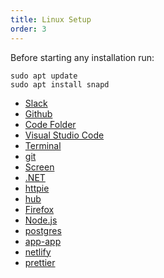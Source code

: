 ```yaml
---
title: Linux Setup
order: 3
---
```


Before starting any installation run:

```shell
sudo apt update
sudo apt install snapd
```

- [Slack](lesson://setup-linux/slack)
- [Github](lesson://setup-linux/github)
- [Code Folder](lesson://setup-linux/code-folder)
- [Visual Studio Code](lesson://setup-linux/vs-code)
- [Terminal](lesson://setup-linux/terminal)
- [git](lesson://setup-linux/git)
- [Screen](lesson://setup-linux/screen)
- [.NET](lesson://setup-linux/dotnet)
- [httpie](lesson://setup-linux/httpie)
- [hub](lesson://setup-linux/hub)
- [Firefox](lesson://setup-linux/firefox)
- [Node.js](lesson://setup-linux/nodejs)
- [postgres](lesson://setup-linux/postgres)
- [app-app](lesson://setup-linux/app-app)
- [netlify](lesson://setup-linux/netlify)
- [prettier](lesson://setup-linux/prettier)
